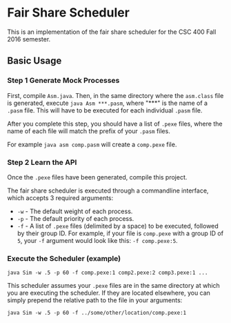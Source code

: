# Fair Share Scheduler

This is an implementation of the fair share scheduler for the CSC 400 Fall 2016 semester.


## Basic Usage

### Step 1 Generate Mock Processes

First, compile `Asm.java`. Then, in the same directory where the `asm.class` file is generated, execute `java Asm ***.pasm`, where "***" is the name of a `.pasm` file. This will have to be executed for each individual `.pasm` file.

After you complete this step, you should have a list of `.pexe` files, where the name of each file will match the prefix of your `.pasm` files.

For example `java asm comp.pasm` will create a `comp.pexe` file.

### Step 2 Learn the API

Once the `.pexe` files have been generated, compile this project.

The fair share scheduler is executed through a commandline interface, which accepts 3 required arguments:

- `-w` - The default weight of each process.
- `-p` - The default priority of each process.
- `-f` - A list of `.pexe` files (delimited by a space) to be executed, followed by their group ID. For example, if your file is `comp.pexe` with a group ID of `5`, your `-f` argument would look like this: `-f comp.pexe:5`.

### Execute the Scheduler (example)

    java Sim -w .5 -p 60 -f comp.pexe:1 comp2.pexe:2 comp3.pexe:1 ...
    
This scheduler assumes your `.pexe` files are in the same directory at which you are executing the scheduler. If they are located elsewhere, you can simply prepend the relative path to the file in your arguments:

    java Sim -w .5 -p 60 -f ../some/other/location/comp.pexe:1